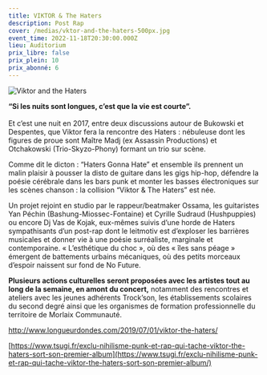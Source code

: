 ```yaml
---
title: VIKTOR & The Haters
description: Post Rap
cover: /medias/vktor-and-the-haters-500px.jpg
event_time: 2022-11-18T20:30:00.000Z
lieu: Auditorium
prix_libre: false
prix_plein: 10
prix_abonné: 6
---
```

![Viktor and the Haters](/medias/vktor-and-the-haters-500px.jpg)

**“Si les nuits sont longues, c’est que la vie est courte”.**\
\
Et c’est une nuit en 2017, entre deux discussions autour de Bukowski et Despentes, que Viktor fera la rencontre des Haters : nébuleuse dont les figures de proue sont Maître Madj (ex Assassin Productions) et Otchakowski (Trio-Skyzo-Phony) formant un trio sur scène.

Comme dit le dicton : “Haters Gonna Hate” et ensemble ils prennent un malin plaisir à pousser la disto de guitare dans les gigs hip-hop, défendre la poésie cérébrale dans les bars punk et monter les basses électroniques sur les scènes chanson : la collision “Viktor & The Haters” est née.

Un projet rejoint en studio par le rappeur/beatmaker Ossama, les guitaristes Yan Péchin (Bashung-Miossec-Fontaine) et Cyrille Sudraud (Hushpuppies) ou encore Dj Vas de Kojak, eux-mêmes suivis d’une horde de Haters sympathisants d’un post-rap dont le leitmotiv est d’exploser les barrières musicales et donner vie à une poésie surréaliste, marginale et contemporaine. « L’esthétique du choc », où des « îles sans péage » émergent de battements urbains mécaniques, où des petits morceaux d’espoir naissent sur fond de No Future.

**Plusieurs actions culturelles seront proposées avec les artistes tout au long de la semaine, en amont du concert,** notamment des rencontres et ateliers avec les jeunes adhérents Trock’son, les établissements scolaires du second degré ainsi que les organismes de formation professionnelle du territoire de Morlaix Communauté.

<http://www.longueurdondes.com/2019/07/01/viktor-the-haters/>

[https://www.tsugi.fr/exclu-nihilisme-punk-et-rap-qui-tache-viktor-the-haters-sort-son-premier-album](https://www.tsugi.fr/exclu-nihilisme-punk-et-rap-qui-tache-viktor-the-haters-sort-son-premier-album/)
